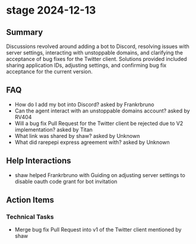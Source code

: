 # stage 2024-12-13

## Summary
Discussions revolved around adding a bot to Discord, resolving issues with server settings, interacting with unstoppable domains, and clarifying the acceptance of bug fixes for the Twitter client. Solutions provided included sharing application IDs, adjusting settings, and confirming bug fix acceptance for the current version.

## FAQ
- How do I add my bot into Discord? asked by Frankrbruno
- Can the agent interact with an unstoppable domains account? asked by RV404
- Will a bug fix Pull Request for the Twitter client be rejected due to V2 implementation? asked by Titan
- What link was shared by shaw? asked by Unknown
- What did rarepepi express agreement with? asked by Unknown

## Help Interactions
- shaw helped Frankrbruno with Guiding on adjusting server settings to disable oauth code grant for bot invitation

## Action Items

### Technical Tasks
- Merge bug fix Pull Request into v1 of the Twitter client mentioned by shaw